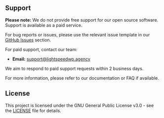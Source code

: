 ## Support

**Please note:** We do not provide free support for our open source software. Support is available as a paid service.

For bug reports or issues, please use the relevant issue template in our [GitHub Issues](https://github.com/lightspeedwp/repo-name/issues/new/choose) section.

For paid support, contact our team:

- **Email:** [support@lightspeedwp.agency](mailto:support@lightspeedwp.agency)

We aim to respond to paid support requests within 2 business days.

For more information, please refer to our documentation or FAQ if available.

## License

This project is licensed under the GNU General Public License v3.0 - see the [LICENSE](LICENSE) file for details.
